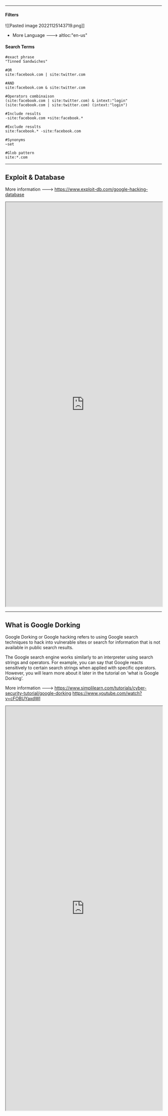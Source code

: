--- ---

<h4>Filters</h4>

![[Pasted image 20221125143719.png]]

- More
	Language ---> altloc:"en-us"
	

<h4>Search Terms</h4>

```
#exact phrase
"Tinned Sandwiches"

#OR
site:facebook.com | site:twitter.com

#AND
site:facebook.com & site:twitter.com

#Operators combinaison
(site:facebook.com | site:twitter.com) & intext:"login"
(site:facebook.com | site:twitter.com) (intext:"login")

#Include results
-site:facebook.com +site:facebook.*

#Exclude results
site:facebook.* -site:facebook.com

#Synonyms
~set

#Glob pattern
site:*.com
```

---

<h2>Exploit & Database</h2>

More information ---> https://www.exploit-db.com/google-hacking-database

<iframe src="https://www.exploit-db.com/google-hacking-database" width="100%" height="1300"></iframe>

---

<h2>What is Google Dorking</h2>

Google Dorking or Google hacking refers to using Google search techniques to hack into vulnerable sites or search for information that is not available in public search results.

The Google search engine works similarly to an interpreter using search strings and operators. For example, you can say that Google reacts sensitively to certain search strings when applied with specific operators. However, you will learn more about it later in the tutorial on ‘what is Google Dorking’.

More information ---> 
https://www.simplilearn.com/tutorials/cyber-security-tutorial/google-dorking
https://www.youtube.com/watch?v=cFOBUYaxdWI

<iframe src="https://www.simplilearn.com/tutorials/cyber-security-tutorial/google-dorking" width="100%" height="1300"></iframe>
